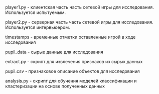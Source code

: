 ﻿player1.py - клиентская часть часть сетевой игры для исследования. Используется испытуемым.

player2.py - серверная часть часть сетевой игры для исследования. Используется интервьюером.

timestamps - временные отметки оставленные игрой в ходе исследования

pupil_data - сырые данные для исследования

extract.py - скрипт для извлечения признаков из сырых данных

pupil.csv - признаковое описание объектов для исследования

analysis.py - скрипт для обучения моделей классификации и кластеризации на основе полученных данных